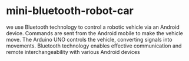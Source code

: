 # mini-bluetooth-robot-car
we use Bluetooth technology to control a robotic vehicle via an Android device. Commands are sent from the Android mobile to make the vehicle move. The Arduino UNO controls the vehicle, converting signals into movements. Bluetooth technology enables effective communication and remote interchangeability with various Android devices
